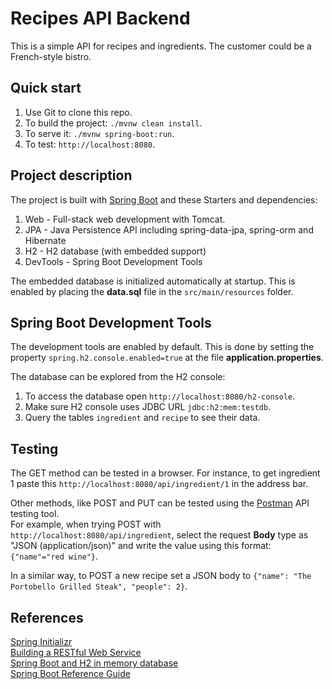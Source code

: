 # Recipes API Backend

This is a simple API for recipes and ingredients. The customer could be 
a French-style bistro.



## Quick start

1. Use Git to clone this repo.
1. To build the project: `./mvnw clean install`.
1. To serve it: `./mvnw spring-boot:run`.
1. To test: `http://localhost:8080`.



## Project description

The project is built with [Spring Boot](http://spring.io/projects/spring-boot) 
and these Starters and dependencies:

1. Web - Full-stack web development with Tomcat.
1. JPA - Java Persistence API including spring-data-jpa, spring-orm and Hibernate
1. H2 - H2 database (with embedded support)
1. DevTools - Spring Boot Development Tools

The embedded database is initialized automatically at startup. This is
enabled by placing the **data.sql** file in the `src/main/resources` folder.



## Spring Boot Development Tools

The development tools are enabled by default. This is done by setting the
property `spring.h2.console.enabled=true` at the file **application.properties**.

The database can be explored from the H2 console: 
  
1. To access the database open `http://localhost:8080/h2-console`.
1. Make sure H2 console uses JDBC URL `jdbc:h2:mem:testdb`.
1. Query the tables `ingredient` and `recipe` to see their data.



## Testing

The GET method can be tested in a browser. For instance, to get ingredient 1
paste this `http://localhost:8080/api/ingredient/1` in the address bar.  

Other methods, like POST and PUT can be tested using the
[Postman](https://www.getpostman.com/) API testing tool.  
For example, when trying POST with `http://localhost:8080/api/ingredient`,
select the request **Body** type as "JSON (application/json)" and write the
value using this format: `{"name"="red wine"}`.

In a similar way, to POST a new recipe set a JSON body
to `{"name": "The Portobello Grilled Steak", "people": 2}`. 



## References

[Spring Initializr](https://start.spring.io/)  
[Building a RESTful Web Service](http://spring.io/guides/gs/rest-service/#scratch)  
[Spring Boot and H2 in memory database](http://www.springboottutorial.com/spring-boot-and-h2-in-memory-database)  
[Spring Boot Reference Guide](https://docs.spring.io/spring-boot/docs/current-SNAPSHOT/reference/htmlsingle/#getting-started-first-application-pom)


